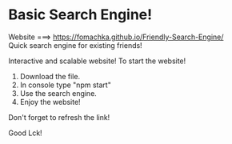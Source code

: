 # Basic Search Engine! 
Website ===> https://fomachka.github.io/Friendly-Search-Engine/
\
Quick search engine for existing friends!

Interactive and scalable website!
To start the website!
1. Download the file.
2. In console type "npm start"
3. Use the search engine.
4. Enjoy the website!

Don't forget to refresh the link!

Good Lck!


